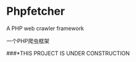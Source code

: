 Phpfetcher
==========

A PHP web crawler framework        

一个PHP爬虫框架       

###*THIS PROJECT IS UNDER CONSTRUCTION


